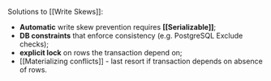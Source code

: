 Solutions to [[Write Skews]]:
- **Automatic** write skew prevention requires **[[Serializable]]**;
- **DB constraints** that enforce consistency (e.g. PostgreSQL Exclude checks);
- **explicit lock** on rows the transaction depend on;
- [[Materializing conflicts]] - last resort if transaction depends on absence of rows.
